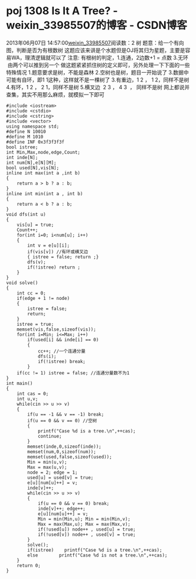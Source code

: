# poj 1308 Is It A Tree? - weixin_33985507的博客 - CSDN博客
2013年06月07日 14:57:00[weixin_33985507](https://me.csdn.net/weixin_33985507)阅读数：2
树
题意：给一个有向图，判断是否为有根数树
这题应该来讲是个水题但是OJ将其归为星题，主要是容易WA，理清逻辑就可以了
注意:
有根树的判定，1.连通，2边数+1 = 点数 3.无环    由两个可以推到另一个
做这题紧紧抓住树的定义即可，另外处理一下下面的一些特殊情况
1.题意要求是树，不能是森林
2.空树也是树，题目一开始说了
3.数据中可能有自环，即1 1这种，这样就不是一棵树了
3.有重边，1 2 ， 1 2，同样不是树
4.有环，1 2 ， 2 1，同样不是树
5.横叉边  2 3 ， 4 3  ， 同样不是树
网上都说并查集，其实不用那么麻烦，就模拟一下即可
```
#include <iostream>
#include <cstdio>
#include <cstring>
#include <vector>
using namespace std;
#define N 10010
#define M 1010
#define INF 0x3f3f3f3f
bool istree;
int Min,Max,node,edge,Count;
int inde[N];
int num[N],e[N][M];
bool used[N],vis[N];
inline int max(int a ,int b)
{
    return a > b ? a : b;
}
inline int min(int a , int b)
{
    return a < b ? a : b;
}
void dfs(int u)
{
    vis[u] = true;
    Count++;
    for(int i=0; i<num[u]; i++)
    {
        int v = e[u][i];
        if(vis[v]) //有环或横叉边
        { istree = false; return ;}
        dfs(v);
        if(!istree) return ;
    }
}
void solve()
{
    int cc = 0;
    if(edge + 1 != node) 
    { 
        istree = false; 
        return; 
    }
    istree = true;
    memset(vis,false,sizeof(vis));
    for(int i=Min; i<=Max; i++)
        if(used[i] && inde[i] == 0)
        {
            cc++; //一个连通分量
            dfs(i);
            if(!istree) break;
        }
    if(cc != 1) istree = false; //连通分量数不为1
}
int main()
{
    int cas = 0;
    int u,v;
    while(cin >> u >> v)
    {
        if(u == -1 && v == -1) break;
        if(u == 0 && v == 0) //空树
        {
            printf("Case %d is a tree.\n",++cas);
            continue;
        }
        memset(inde,0,sizeof(inde));
        memset(num,0,sizeof(num));
        memset(used,false,sizeof(used));
        Min = min(u,v);
        Max = max(u,v);
        node = 2; edge = 1;
        used[u] = used[v] = true;
        e[u][num[u]++] = v;
        inde[v]++;
        while(cin >> u >> v)
        {
            if(u == 0 && v == 0) break;
            inde[v]++; edge++;
            e[u][num[u]++] = v;
            Min = min(Min,u); Min = min(Min,v);
            Max = max(Max,u); Max = max(Max,v);
            if(!used[u]) node++ , used[u] = true;
            if(!used[v]) node++ , used[v] = true;
        }
        solve();
        if(istree)    printf("Case %d is a tree.\n",++cas);
        else        printf("Case %d is not a tree.\n",++cas);
    }
    return 0;
}
```
